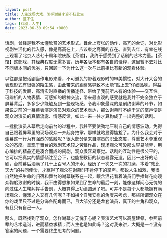 ```yaml
---
layout: post
title: 人生这场大戏，怎样谢幕才算不枉此生
author: 蓝不住
tags: [戏剧，人生]
date: 2023-06-30 09:54 +0800
---
```

话剧，曾经是我不太懂欣赏的艺术形式。舞台上夸张的动作，高亢的台词，对比影视剧生活化的代入感，像是高高在上，应该束之高阁的存在。直到去年，有幸在线上观看了北京人艺七十周年院庆版【茶馆】，我终于感受到了话剧的艺术力量。【茶馆】这部戏，其经典程度无需多言，历年各版本都有各自的诠释，这里暂不去对比不同版本间的优劣，只回顾一下为什么这一次与此前相比有新的观看体验。

以往都是把话剧当作电影来看，不可避免的带着观影时的审美惯性，对大开大合的表现形式有很强的陌生感，由此带来的距离感导致不太能“贴上去”仔细品味。得益于科技的发展，高清实时直播的传播途径，带给了我前所未有的体验——交互性。可辨析的人物表情、可感知的眼神交流，带来最直观的感受就是我并不完全独立于屏幕背后，多多少少能触及到一些现场感。令我印象最深的是剧终谢幕的环节，如果说之前的一幕幕表演是演员对观众的艺术表达，那么谢幕时不绝于耳的掌声便是观众对演员的真情流露、情感反馈，如此一来一往才算构成了一出完整的话剧。

一批批演员从幕后走向前台的过程中，我甚至要使劲地压制自己的情感波动，免得自己跟着屏幕里的现场观众一齐起身拍掌，那样就略显得尴尬了。为什么我会对于谢幕这一行为有强烈的感触呢？很大部分是来自演员的职业态度，尊重艺术尊重观众的态度。呈现于舞台的戏剧艺术较之荧幕作品，现场观众可没那么容易唬弄，用心编排的精品还是凑合而成的闹剧，观众很容易察觉。话剧的互动性是很公平的，它可以把真实的情感倾注至台下，也能把敷衍的状态暴露无遗。因此一出好的话剧，台前幕后洒满了几十上百号人的汗水，经历了一次又一次的打磨，本着“戏比天大”的共同使命，才赢得了观众在谢幕时不肯停下的掌声。
​
都说人生如戏，我很自然地把生命的归宿和舞台的谢幕联系在一起，眼含泪花看着演员们手捧鲜花向观众鞠躬致谢的时候，我不由得想象如果到了生命的最后一刻，能像这样问心无愧的向过往人生鞠躬挥手告别，大概算得上功德圆满了吧。可并不是每个人都能拥有满场观众，懂戏之人又有几何呢？不如换个自我安慰的角度来考虑，那些所谓观众在你的戏里只不过是分饰各配角而已，且大部分还是龙套演员，真正的主角和观众，有且只有自己一人。

那么，既然找到了观众，怎样谢幕才无愧于心呢？表演艺术可以高屋建瓴，参照前辈的艺术造诣，进而精益求精；而人生也是如此吗？这对我来讲，大概是一个没有答案的问题，一个需要终生思考的问题。